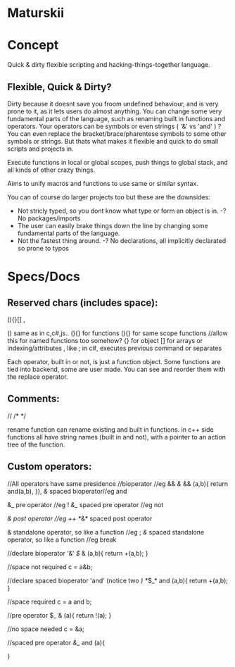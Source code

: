 # Maturskii

# Concept

Quick & dirty flexible scripting and hacking-things-together language.

## Flexible, Quick & Dirty?

Dirty because it doesnt save you froom undefined behaviour, and is very prone to it, as it lets users do almost anything.
You can change some very fundamental parts of the language, such as renaming built in functions and operators.
Your operators can be symbols or even strings ( '&' vs 'and' )
?You can even replace the bracket/brace/pharentese symbols to some other symbols or strings.
But thats what makes it flexible and quick to do small scripts and projects in.

Execute functions in local or global scopes, push things to global stack, and all kinds of other crazy things.

Aims to unify macros and functions to use same or similar syntax.

You can of course do larger projects too but these are the downsides:
- Not stricly typed, so you dont know what type or form an object is in.
-? No packages/imports
- The user can easily brake things down the line by changing some fundamental parts of the language.
- Not the fastest thing around.
-? No declarations, all implicitly declarated so prone to typos

# Specs/Docs

## Reserved chars (includes space):
(){}[] ,

() same as in c,c#,js..
<identifier>(){} for functions
(){} for same scope functions //allow this for named functions too somehow?
{} for object
[] for arrays or indexing/attributes
, like ; in c#, executes previous command or separates

Each operator, built in or not, is just a function object. Some functions are tied into backend, some are user made. You can see and reorder them with the replace operator.


## Comments:
// /* */


rename function can rename existing and built in functions. in c++ side functions all have string names (built in and not), with a pointer to an action tree of the function.


## Custom operators:

//All operators have same presidence
//bioperator //eg &&
_&_ && (a,b){
return and(a,b),
}),
*_&_* spaced bioperator//eg and

&_ pre operator //eg !
*&_* spaced pre operator //eg not

_& post operator //eg ++
*_&* spaced post operator

& standalone operator, so like a function //eg ;
*&* spaced standalone operator, so like a function //eg break





//declare bioperator '&'
_$_ & (a,b){
    return +(a,b);
}

//space not required
c = a&b;

//declare spaced bioperator 'and' (notice two _)
*_$_* and (a,b){
    return +(a,b);
}

//space required
c = a and b;

//pre operator
$_ & (a){
    return !(a);
}

//no space needed
c = &a;

//spaced pre operator
*&_* and (a){
    
}

